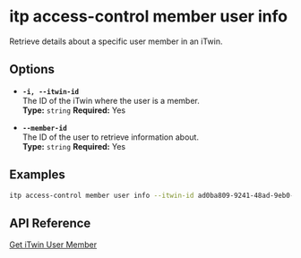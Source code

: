 # itp access-control member user info

Retrieve details about a specific user member in an iTwin.

## Options

- **`-i, --itwin-id`**  
  The ID of the iTwin where the user is a member.  
  **Type:** `string` **Required:** Yes

- **`--member-id`**  
  The ID of the user to retrieve information about.  
  **Type:** `string` **Required:** Yes

## Examples

```bash
itp access-control member user info --itwin-id ad0ba809-9241-48ad-9eb0-c8038c1a1d51 --member-id user1-id
```

## API Reference

[Get iTwin User Member](https://developer.bentley.com/apis/access-control-v2/operations/get-itwin-user-member/)